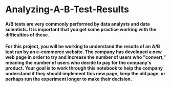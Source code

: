 # Analyzing-A-B-Test-Results

#### A/B tests are very commonly performed by data analysts and data scientists. It is important that you get some practice working with the difficulties of these.

#### For this project, you will be working to understand the results of an A/B test run by an e-commerce website. The company has developed a new web page in order to try and increase the number of users who "convert," meaning the number of users who decide to pay for the company's product. Your goal is to work through this notebook to help the company understand if they should implement this new page, keep the old page, or perhaps run the experiment longer to make their decision.
